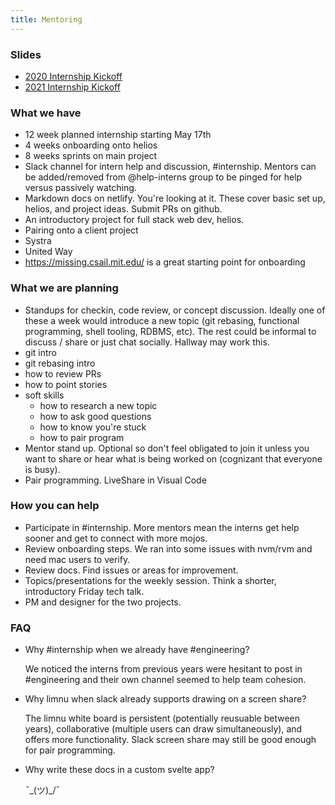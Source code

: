 ```yaml
---
title: Mentoring
---
```


### Slides

 * [2020 Internship Kickoff](/slides/2020-internship.html)
 * [2021 Internship Kickoff](/slides/2021-internship.html)

### What we have

 * 12 week planned internship starting May 17th
  * 4 weeks onboarding onto helios
  * 8 weeks sprints on main project
 * Slack channel for intern help and discussion, #internship. Mentors can be added/removed from @help-interns group to be pinged for help versus passively watching.
 * Markdown docs on netlify. You're looking at it. These cover basic set up, helios, and project ideas. Submit PRs on github.
 * An introductory project for full stack web dev, helios.
 * Pairing onto a client project
  * Systra
  * United Way
 * https://missing.csail.mit.edu/ is a great starting point for onboarding

### What we are planning

 * Standups for checkin, code review, or concept discussion. Ideally one of these a week would introduce a new topic (git rebasing, functional programming, shell tooling, RDBMS, etc). The rest could be informal to discuss / share or just chat socially. Hallway may work this.
  * git intro
  * git rebasing intro
  * how to review PRs
  * how to point stories
  * soft skills
    * how to research a new topic
    * how to ask good questions
    * how to know you're stuck
    * how to pair program
 * Mentor stand up. Optional so don't feel obligated to join it unless you want to share or hear what is being worked on (cognizant that everyone is busy).
 * Pair programming. LiveShare in Visual Code

### How you can help

 * Participate in #internship. More mentors mean the interns get help sooner and get to connect with more mojos.
 * Review onboarding steps. We ran into some issues with nvm/rvm and need mac users to verify.
 * Review docs. Find issues or areas for improvement.
 * Topics/presentations for the weekly session. Think a shorter, introductory Friday tech talk.
 * PM and designer for the two projects.

### FAQ

 * Why #internship when we already have #engineering?

   We noticed the interns from previous years were hesitant to post in #engineering and their own channel seemed to help team cohesion.

 * Why limnu when slack already supports drawing on a screen share?

   The limnu white board is persistent (potentially reusuable between years), collaborative (multiple users can draw simultaneously), and offers more functionality. Slack screen share may still be good enough for pair programming.

 * Why write these docs in a custom svelte app?

   ¯\_(ツ)_/¯

